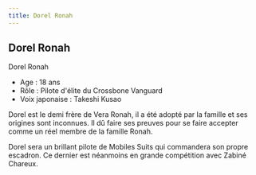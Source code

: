 ```yaml
---
title: Dorel Ronah
---
```


Dorel Ronah
-----------

Dorel Ronah  
- Age : 18 ans  
- Rôle : Pilote d'élite du Crossbone Vanguard  
- Voix japonaise : Takeshi Kusao


Dorel est le demi frère de Vera Ronah, il a été adopté par la famille et ses origines sont inconnues. Il dû faire ses preuves pour se faire accepter comme un réel membre de la famille Ronah.


Dorel sera un brillant pilote de Mobiles Suits qui commandera son propre escadron. Ce dernier est néanmoins en grande compétition avec Zabiné Chareux.

